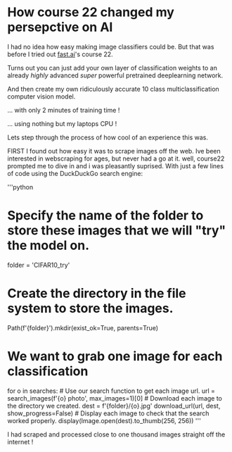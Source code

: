 # How course 22 changed my persepctive on AI

I had no idea how easy making image classifiers could be.
But that was before I tried out [fast.ai](https://www.fast.ai/)'s course 22.

Turns out you can just add your own layer of classification weights to an already *highly* advanced *super* powerful pretrained deeplearning network.

And then create my own ridiculously accurate 10 class multiclassification computer vision model.

... with only 2 minutes of training time !

... using nothing but my laptops CPU !

Lets step through the process of how cool of an experience this was.

FIRST I found out how easy it was to scrape images off the web. Ive been interested in webscraping for ages, but never had a go at it. well, course22 prompted me to dive in and i was pleasantly suprised. With just a few lines of code using the DuckDuckGo search engine:

'''python
# Specify the name of the folder to store these images that we will "try" the model on.
folder = 'CIFAR10_try'
# Create the directory in the file system to store the images.
Path(f'{folder}').mkdir(exist_ok=True, parents=True)

# We want to grab one image for each classification
for o in searches:
    # Use our search function to get each image url.
    url = search_images(f'{o} photo', max_images=1)[0]
    # Download each image to the directory we created.
    dest = f'{folder}/{o}.jpg'
    download_url(url, dest, show_progress=False)
    # Display each image to check that the search worked properly.
    display(Image.open(dest).to_thumb(256, 256))
'''

I had scraped and processed close to one thousand images straight off the internet !
